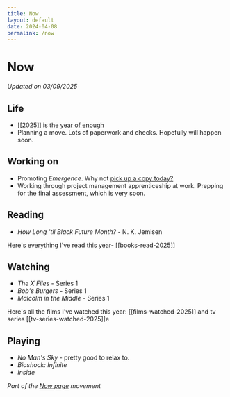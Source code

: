 ```yaml
---
title: Now
layout: default
date: 2024-04-08
permalink: /now
---
```


# Now

*Updated on 03/09/2025*

## Life

- [[2025]] is the [year of enough](https://www.davidralphlewis.co.uk/posts/2025-year-of-enough/)
- Planning a move. Lots of paperwork and checks. Hopefully will happen soon.

## Working on

- Promoting *Emergence*. Why not [pick up a copy today?](https://www.davidralphlewis.co.uk/posts/announcing-emergence/)
- Working through project management apprenticeship at work. Prepping for the final assessment, which is very soon.

## Reading

- *How Long 'til Black Future Month?* - N. K. Jemisen

Here's everything I've read this year- [[books-read-2025]]

## Watching

- *The X Files* - Series 1
- *Bob's Burgers* - Series 1
- *Malcolm in the Middle* - Series 1

Here's all the films I've watched this year: [[films-watched-2025]] and tv series [[tv-series-watched-2025]]e

## Playing

- *No Man's Sky* - pretty good to relax to.
- *Bioshock: Infinite*
- *Inside*

*Part of the <a href="https://nownownow.com/about" >Now page</a> movement*
